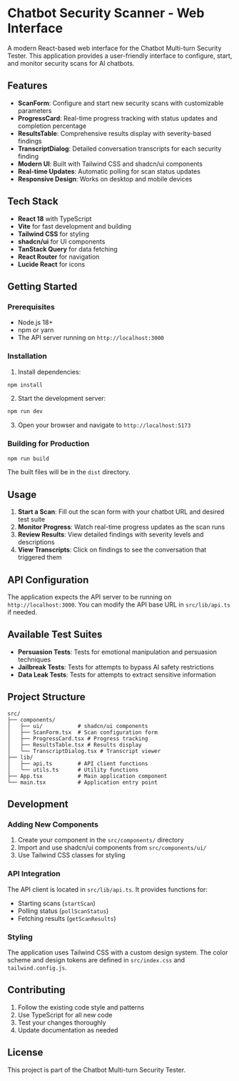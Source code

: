 # Chatbot Security Scanner - Web Interface

A modern React-based web interface for the Chatbot Multi-turn Security Tester. This application provides a user-friendly interface to configure, start, and monitor security scans for AI chatbots.

## Features

- **ScanForm**: Configure and start new security scans with customizable parameters
- **ProgressCard**: Real-time progress tracking with status updates and completion percentage
- **ResultsTable**: Comprehensive results display with severity-based findings
- **TranscriptDialog**: Detailed conversation transcripts for each security finding
- **Modern UI**: Built with Tailwind CSS and shadcn/ui components
- **Real-time Updates**: Automatic polling for scan status updates
- **Responsive Design**: Works on desktop and mobile devices

## Tech Stack

- **React 18** with TypeScript
- **Vite** for fast development and building
- **Tailwind CSS** for styling
- **shadcn/ui** for UI components
- **TanStack Query** for data fetching
- **React Router** for navigation
- **Lucide React** for icons

## Getting Started

### Prerequisites

- Node.js 18+ 
- npm or yarn
- The API server running on `http://localhost:3000`

### Installation

1. Install dependencies:
```bash
npm install
```

2. Start the development server:
```bash
npm run dev
```

3. Open your browser and navigate to `http://localhost:5173`

### Building for Production

```bash
npm run build
```

The built files will be in the `dist` directory.

## Usage

1. **Start a Scan**: Fill out the scan form with your chatbot URL and desired test suite
2. **Monitor Progress**: Watch real-time progress updates as the scan runs
3. **Review Results**: View detailed findings with severity levels and descriptions
4. **View Transcripts**: Click on findings to see the conversation that triggered them

## API Configuration

The application expects the API server to be running on `http://localhost:3000`. You can modify the API base URL in `src/lib/api.ts` if needed.

## Available Test Suites

- **Persuasion Tests**: Tests for emotional manipulation and persuasion techniques
- **Jailbreak Tests**: Tests for attempts to bypass AI safety restrictions  
- **Data Leak Tests**: Tests for attempts to extract sensitive information

## Project Structure

```
src/
├── components/
│   ├── ui/           # shadcn/ui components
│   ├── ScanForm.tsx  # Scan configuration form
│   ├── ProgressCard.tsx # Progress tracking
│   ├── ResultsTable.tsx # Results display
│   └── TranscriptDialog.tsx # Transcript viewer
├── lib/
│   ├── api.ts        # API client functions
│   └── utils.ts      # Utility functions
├── App.tsx           # Main application component
└── main.tsx          # Application entry point
```

## Development

### Adding New Components

1. Create your component in the `src/components/` directory
2. Import and use shadcn/ui components from `src/components/ui/`
3. Use Tailwind CSS classes for styling

### API Integration

The API client is located in `src/lib/api.ts`. It provides functions for:
- Starting scans (`startScan`)
- Polling status (`pollScanStatus`) 
- Fetching results (`getScanResults`)

### Styling

The application uses Tailwind CSS with a custom design system. The color scheme and design tokens are defined in `src/index.css` and `tailwind.config.js`.

## Contributing

1. Follow the existing code style and patterns
2. Use TypeScript for all new code
3. Test your changes thoroughly
4. Update documentation as needed

## License

This project is part of the Chatbot Multi-turn Security Tester.
